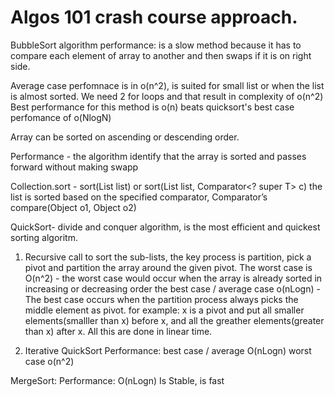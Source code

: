 # Algos 101 crash course approach.

BubbleSort algorithm performance: is a slow method because it has to compare each element of array to another and then swaps if it is on right side. 

Average case perfomnace is in o(n^2), is suited for small list or when the list is almost sorted. We need 2 for loops and that result in complexity of o(n^2)
Best performance for this method is o(n) beats quicksort's best case perfomance of o(NlogN) 

Array can be sorted on ascending or descending order.

Performance - the algorithm identify that the array is sorted and passes forward without making swapp



Collection.sort - sort(List<T> list) or sort(List<T> list, Comparator<? super T> c)  the list is sorted based on the specified comparator, Comparator’s compare(Object o1, Object o2)


QuickSort- divide and conquer algorithm, is the most efficient and quickest sorting algoritm.

1. Recursive call to sort the sub-lists, the key process is partition, pick a pivot and partition the array around the given pivot.
The worst case is O(n^2) - the worst case would occur when the array is already sorted in increasing or decreasing order
the best case / average case o(nLogn) - The best case occurs when the partition process always picks the middle element as pivot. 
for example: x is a pivot and put all smaller elements(smalller than x) before x, and all the greather elements(greater than x) after x. All this are done in linear time.

2.  Iterative QuickSort
	Performance: best case / average  O(nLogn)
		     worst case o(n^2)

MergeSort:
	Performance: O(nLogn)
	Is Stable, is fast
